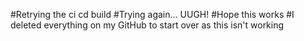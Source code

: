 #Retrying the ci cd build
#Trying again... UUGH!
#Hope this works
#I deleted everything on my GitHub to start over as this isn't working